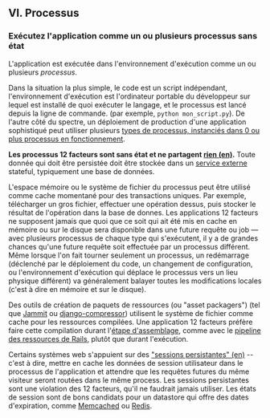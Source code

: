 ## VI. Processus
### Exécutez l'application comme un ou plusieurs processus sans état

L'application est exécutée dans l'environnement d'exécution comme un ou plusieurs *processus*.

Dans la situation la plus simple, le code est un script indépendant, l'environnement d'exécution est l'ordinateur portable du développeur sur lequel est installé de quoi exécuter le langage, et le processus est lancé depuis la ligne de commande. (par exemple, `python mon_script.py`). De l'autre côté du spectre, un déploiement de production d'une application sophistiqué peut utiliser plusieurs [types de processus, instanciés dans 0 ou plus processus en fonctionnement](./concurrency).

**Les processus 12 facteurs sont sans état et ne partagent [rien (en)](http://en.wikipedia.org/wiki/Shared_nothing_architecture).**  Toute donnée qui doit être persistée doit être stockée dans un [service externe](./backing-services) stateful, typiquement une base de données.

L'espace mémoire ou le système de fichier du processus peut être utilisé comme cache momentané pour des transactions uniques. Par exemple, télécharger un gros fichier, effectuer une opération dessus, puis stocker le résultat de l'opération dans la base de donnes. Les applications 12 facteurs ne supposent jamais que quoi que ce soit qui ait été mis en cache en mémoire ou sur le disque sera disponible dans une future requête ou job — avec plusieurs processus de chaque type qui s'exécutent, il y a de grandes chances qu'une future requête soit effectuée par un processus différent. Même lorsque l'on fait tourner seulement un processus, un redémarrage (déclenché par le déploiement du code, un changement de configuration, ou l'environnement d'exécution qui déplace le processus vers un lieu physique différent) va généralement balayer toutes les modifications locales (c'est à dire en mémoire et sur le disque).

Des outils de création de paquets de ressources (ou "asset packagers") (tel que [Jammit](http://documentcloud.github.com/jammit/) ou [django-compressor](http://django-compressor.readthedocs.org/)) utilisent le système de fichier comme cache pour les ressources compilées. Une application 12 facteurs préfère faire cette compilation durant l'[étape d'assemblage](./build-release-run), comme avec le [pipeline des ressources de Rails](http://guides.rubyonrails.org/asset_pipeline.html), plutôt que durant l'exécution.

Certains systèmes web s'appuient sur des ["sessions persistantes" (en)](http://en.wikipedia.org/wiki/Load_balancing_%28computing%29#Persistence) -- c'est à dire, mettre en cache les données de session utilisateur dans le processus de l'application et attendre que les requêtes futures du même visiteur seront routées dans le même process. Les sessions persistantes sont une violation des 12 facteurs, qu'il ne faudrait jamais utiliser.
Les états de session sont de bons candidats pour un datastore qui offre des dates d'expiration, comme [Memcached](http://memcached.org/) ou [Redis](http://redis.io/).

